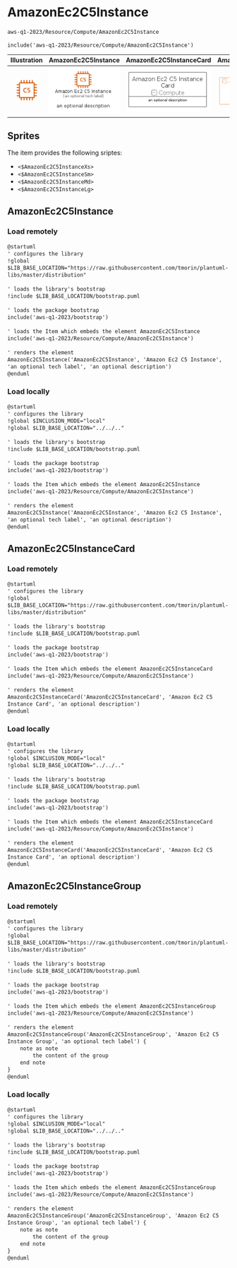 # AmazonEc2C5Instance


```text
aws-q1-2023/Resource/Compute/AmazonEc2C5Instance
```

```text
include('aws-q1-2023/Resource/Compute/AmazonEc2C5Instance')
```



| Illustration | AmazonEc2C5Instance | AmazonEc2C5InstanceCard | AmazonEc2C5InstanceGroup |
| :---: | :---: | :---: | :---: |
| ![illustration for Illustration](../../../aws-q1-2023/Resource/Compute/AmazonEc2C5Instance.png) | ![illustration for AmazonEc2C5Instance](../../../aws-q1-2023/Resource/Compute/AmazonEc2C5Instance.Local.png) | ![illustration for AmazonEc2C5InstanceCard](../../../aws-q1-2023/Resource/Compute/AmazonEc2C5InstanceCard.Local.png) | ![illustration for AmazonEc2C5InstanceGroup](../../../aws-q1-2023/Resource/Compute/AmazonEc2C5InstanceGroup.Local.png) |



## Sprites
The item provides the following sriptes:

- `<$AmazonEc2C5InstanceXs>`
- `<$AmazonEc2C5InstanceSm>`
- `<$AmazonEc2C5InstanceMd>`
- `<$AmazonEc2C5InstanceLg>`





## AmazonEc2C5Instance

### Load remotely
```plantuml
@startuml
' configures the library
!global $LIB_BASE_LOCATION="https://raw.githubusercontent.com/tmorin/plantuml-libs/master/distribution"

' loads the library's bootstrap
!include $LIB_BASE_LOCATION/bootstrap.puml

' loads the package bootstrap
include('aws-q1-2023/bootstrap')

' loads the Item which embeds the element AmazonEc2C5Instance
include('aws-q1-2023/Resource/Compute/AmazonEc2C5Instance')

' renders the element
AmazonEc2C5Instance('AmazonEc2C5Instance', 'Amazon Ec2 C5 Instance', 'an optional tech label', 'an optional description')
@enduml
```

### Load locally
```plantuml
@startuml
' configures the library
!global $INCLUSION_MODE="local"
!global $LIB_BASE_LOCATION="../../.."

' loads the library's bootstrap
!include $LIB_BASE_LOCATION/bootstrap.puml

' loads the package bootstrap
include('aws-q1-2023/bootstrap')

' loads the Item which embeds the element AmazonEc2C5Instance
include('aws-q1-2023/Resource/Compute/AmazonEc2C5Instance')

' renders the element
AmazonEc2C5Instance('AmazonEc2C5Instance', 'Amazon Ec2 C5 Instance', 'an optional tech label', 'an optional description')
@enduml
```

## AmazonEc2C5InstanceCard

### Load remotely
```plantuml
@startuml
' configures the library
!global $LIB_BASE_LOCATION="https://raw.githubusercontent.com/tmorin/plantuml-libs/master/distribution"

' loads the library's bootstrap
!include $LIB_BASE_LOCATION/bootstrap.puml

' loads the package bootstrap
include('aws-q1-2023/bootstrap')

' loads the Item which embeds the element AmazonEc2C5InstanceCard
include('aws-q1-2023/Resource/Compute/AmazonEc2C5Instance')

' renders the element
AmazonEc2C5InstanceCard('AmazonEc2C5InstanceCard', 'Amazon Ec2 C5 Instance Card', 'an optional description')
@enduml
```

### Load locally
```plantuml
@startuml
' configures the library
!global $INCLUSION_MODE="local"
!global $LIB_BASE_LOCATION="../../.."

' loads the library's bootstrap
!include $LIB_BASE_LOCATION/bootstrap.puml

' loads the package bootstrap
include('aws-q1-2023/bootstrap')

' loads the Item which embeds the element AmazonEc2C5InstanceCard
include('aws-q1-2023/Resource/Compute/AmazonEc2C5Instance')

' renders the element
AmazonEc2C5InstanceCard('AmazonEc2C5InstanceCard', 'Amazon Ec2 C5 Instance Card', 'an optional description')
@enduml
```

## AmazonEc2C5InstanceGroup

### Load remotely
```plantuml
@startuml
' configures the library
!global $LIB_BASE_LOCATION="https://raw.githubusercontent.com/tmorin/plantuml-libs/master/distribution"

' loads the library's bootstrap
!include $LIB_BASE_LOCATION/bootstrap.puml

' loads the package bootstrap
include('aws-q1-2023/bootstrap')

' loads the Item which embeds the element AmazonEc2C5InstanceGroup
include('aws-q1-2023/Resource/Compute/AmazonEc2C5Instance')

' renders the element
AmazonEc2C5InstanceGroup('AmazonEc2C5InstanceGroup', 'Amazon Ec2 C5 Instance Group', 'an optional tech label') {
    note as note
        the content of the group
    end note
}
@enduml
```

### Load locally
```plantuml
@startuml
' configures the library
!global $INCLUSION_MODE="local"
!global $LIB_BASE_LOCATION="../../.."

' loads the library's bootstrap
!include $LIB_BASE_LOCATION/bootstrap.puml

' loads the package bootstrap
include('aws-q1-2023/bootstrap')

' loads the Item which embeds the element AmazonEc2C5InstanceGroup
include('aws-q1-2023/Resource/Compute/AmazonEc2C5Instance')

' renders the element
AmazonEc2C5InstanceGroup('AmazonEc2C5InstanceGroup', 'Amazon Ec2 C5 Instance Group', 'an optional tech label') {
    note as note
        the content of the group
    end note
}
@enduml
```

